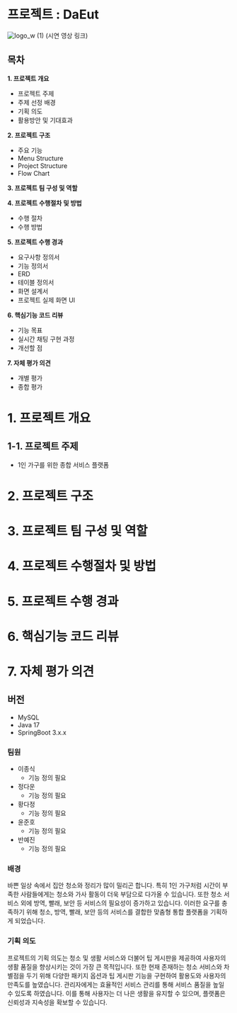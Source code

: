 # 프로젝트 : DaEut
![logo_w (1)](https://github.com/JongsikLEE01/MSA5_MainProject/assets/160221884/927fa3b1-b3c3-4378-a5d9-838d4db9d9db)
(시연 영상 링크)

## 목차
**1. 프로젝트 개요**
<br>
- 프로젝트 주제
- 주제 선정 배경
- 기획 의도
- 활용방안 및 기대효과
      
**2. 프로젝트 구조**
<br>
- 주요 기능
- Menu Structure
- Project Structure
- Flow Chart
    
**3. 프로젝트 팀 구성 및 역할**
<br>

**4. 프로젝트 수행절차 및 방법**
<br>
- 수행 절차
- 수행 방법 
    
**5. 프로젝트 수행 경과**
<br>
- 요구사항 정의서
- 기능 정의서
- ERD
-  테이블 정의서
-  화면 설계서
- 프로젝트 실제 화면 UI
  
**6. 핵심기능 코드 리뷰**
<br>
- 기능 목표
- 실시간 채팅 구현 과정
- 개선할 점
     
**7. 자체 평가 의견**
<br>
- 개별 평가
- 종합 평가

# 1. 프로젝트 개요
## 1-1. 프로젝트 주제
- 1인 가구를 위한 종합 서비스 플랫폼

# 2. 프로젝트 구조
# 3. 프로젝트 팀 구성 및 역할
# 4. 프로젝트 수행절차 및 방법
# 5. 프로젝트 수행 경과
# 6. 핵심기능 코드 리뷰
# 7. 자체 평가 의견

## 버전
- MySQL
- Java 17
- SpringBoot 3.x.x

### 팀원
- 이종식
    - 기능 정의 필요
- 정다운
    - 기능 정의 필요
- 황다정
    - 기능 정의 필요
- 윤준호
    - 기능 정의 필요
- 반예진
    - 기능 정의 필요

### 배경
바쁜 일상 속에서 집안 청소와 정리가 많이 밀리곤 합니다.
특히 1인 가구처럼 시간이 부족한 사람들에게는 청소와 가사 활동이 더욱 부담으로 다가올 수 있습니다.
또한 청소 서비스 외에 방역, 빨래, 보안 등 서비스의 필요성이 증가하고 있습니다.
이러한 요구를 충족하기 위해 청소, 방역, 빨래, 보안 등의 서비스를 결합한 맞춤형 통합 플랫폼을 기획하게 되었습니다.


### 기획 의도
프로젝트의 기획 의도는 청소 및 생활 서비스와 더불어 팁 게시판을 제공하여 사용자의 생활 품질을 향상시키는 것이 가장 큰 목적입니다.
또한 현재 존재하는 청소 서비스와 차별점을 두기 위해 다양한 패키지 옵션과 팁 게시판 기능을 구현하여 활용도와 사용자의 만족도를 높였습니다.
관리자에게는 효율적인 서비스 관리를 통해 서비스 품질을 높일 수 있도록 하였습니다.
이를 통해 사용자는 더 나은 생활을 유지할 수 있으며, 플랫폼은 신뢰성과 지속성을 확보할 수 있습니다.
